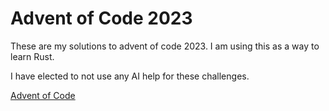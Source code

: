# Advent of Code 2023

These are my solutions to advent of code 2023. I am using this as a way to learn Rust.

I have elected to not use any AI help for these challenges.

[Advent of Code](https://adventofcode.com/)